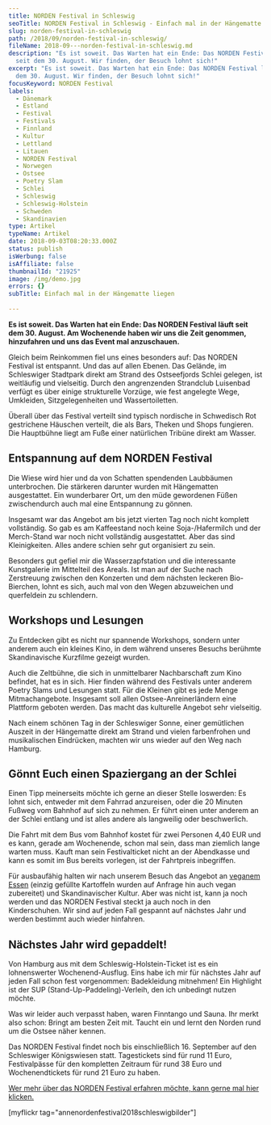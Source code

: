 ```yaml
---
title: NORDEN Festival in Schleswig
seoTitle: NORDEN Festival in Schleswig - Einfach mal in der Hängematte liegen
slug: norden-festival-in-schleswig
path: /2018/09/norden-festival-in-schleswig/
fileName: 2018-09---norden-festival-in-schleswig.md
description: "Es ist soweit. Das Warten hat ein Ende: Das NORDEN Festival läuft
  seit dem 30. August. Wir finden, der Besuch lohnt sich!"
excerpt: "Es ist soweit. Das Warten hat ein Ende: Das NORDEN Festival läuft seit
  dem 30. August. Wir finden, der Besuch lohnt sich!"
focusKeyword: NORDEN Festival
labels:
  - Dänemark
  - Estland
  - Festival
  - Festivals
  - Finnland
  - Kultur
  - Lettland
  - Litauen
  - NORDEN Festival
  - Norwegen
  - Ostsee
  - Poetry Slam
  - Schlei
  - Schleswig
  - Schleswig-Holstein
  - Schweden
  - Skandinavien
type: Artikel
typeName: Artikel
date: 2018-09-03T08:20:33.000Z
status: publish
isWerbung: false
isAffiliate: false
thumbnailId: "21925"
image: /img/demo.jpg
errors: {}
subTitle: Einfach mal in der Hängematte liegen
  
---
```


**Es ist soweit. Das Warten hat ein Ende: Das NORDEN Festival läuft seit dem 30.
August. Am Wochenende haben wir uns die Zeit genommen, hinzufahren und uns das
Event mal anzuschauen.**

Gleich beim Reinkommen fiel uns eines besonders auf: Das NORDEN Festival ist
entspannt. Und das auf allen Ebenen. Das Gelände, im Schleswiger Stadtpark
direkt am Strand des Ostseefjords Schlei gelegen, ist weitläufig und vielseitig.
Durch den angrenzenden Strandclub Luisenbad verfügt es über einige strukturelle
Vorzüge, wie fest angelegte Wege, Umkleiden, Sitzgelegenheiten und
Wassertoiletten.

Überall über das Festival verteilt sind typisch nordische in Schwedisch Rot
gestrichene Häuschen verteilt, die als Bars, Theken und Shops fungieren. Die
Hauptbühne liegt am Fuße einer natürlichen Tribüne direkt am Wasser.

## Entspannung auf dem NORDEN Festival

Die Wiese wird hier und da von Schatten spendenden Laubbäumen unterbrochen. Die
stärkeren darunter wurden mit Hängematten ausgestattet. Ein wunderbarer Ort, um
den müde gewordenen Füßen zwischendurch auch mal eine Entspannung zu gönnen.

Insgesamt war das Angebot am bis jetzt vierten Tag noch nicht komplett
vollständig. So gab es am Kaffeestand noch keine Soja-/Hafermilch und der
Merch-Stand war noch nicht vollständig ausgestattet. Aber das sind
Kleinigkeiten. Alles andere schien sehr gut organisiert zu sein.

Besonders gut gefiel mir die Wasserzapfstation und die interessante Kunstgalerie
im Mittelteil des Areals. Ist man auf der Suche nach Zerstreuung zwischen den
Konzerten und dem nächsten leckeren Bio-Bierchen, lohnt es sich, auch mal von
den Wegen abzuweichen und querfeldein zu schlendern.

## Workshops und Lesungen

Zu Entdecken gibt es nicht nur spannende Workshops, sondern unter anderem auch
ein kleines Kino, in dem während unseres Besuchs berühmte Skandinavische
Kurzfilme gezeigt wurden.

Auch die Zeltbühne, die sich in unmittelbarer Nachbarschaft zum Kino befindet,
hat es in sich. Hier finden während des Festivals unter anderem Poetry Slams und
Lesungen statt. Für die Kleinen gibt es jede Menge Mitmachangebote. Insgesamt
soll allen Ostsee-Anreinerländern eine Plattform geboten werden. Das macht das
kulturelle Angebot sehr vielseitig.

Nach einem schönen Tag in der Schleswiger Sonne, einer gemütlichen Auszeit in
der Hängematte direkt am Strand und vielen farbenfrohen und musikalischen
Eindrücken, machten wir uns wieder auf den Weg nach Hamburg.

## Gönnt Euch einen Spaziergang an der Schlei

Einen Tipp meinerseits möchte ich gerne an dieser Stelle loswerden: Es lohnt
sich, entweder mit dem Fahrrad anzureisen, oder die 20 Minuten Fußweg vom
Bahnhof auf sich zu nehmen. Er führt einen unter anderem an der Schlei entlang
und ist alles andere als langweilig oder beschwerlich.

Die Fahrt mit dem Bus vom Bahnhof kostet für zwei Personen 4,40 EUR und es kann,
gerade am Wochenende, schon mal sein, dass man ziemlich lange warten muss. Kauft
man sein Festivalticket nicht an der Abendkasse und kann es somit im Bus bereits
vorlegen, ist der Fahrtpreis inbegriffen.

Für ausbaufähig halten wir nach unserem Besuch das Angebot an
[veganem Essen](/category/vegan-2/rezepte/) (einzig gefüllte Kartoffeln wurden
auf Anfrage hin auch vegan zubereitet) und Skandinavischer Kultur. Aber was
nicht ist, kann ja noch werden und das NORDEN Festival steckt ja auch noch in
den Kinderschuhen. Wir sind auf jeden Fall gespannt auf nächstes Jahr und werden
bestimmt auch wieder hinfahren.

## Nächstes Jahr wird gepaddelt!

Von Hamburg aus mit dem Schleswig-Holstein-Ticket ist es ein lohnenswerter
Wochenend-Ausflug. Eins habe ich mir für nächstes Jahr auf jeden Fall schon fest
vorgenommen: Badekleidung mitnehmen! Ein Highlight ist der SUP
(Stand-Up-Paddeling)-Verleih, den ich unbedingt nutzen möchte.

Was wir leider auch verpasst haben, waren Finntango und Sauna. Ihr merkt also
schon: Bringt am besten Zeit mit. Taucht ein und lernt den Norden rund um die
Ostsee näher kennen.

Das NORDEN Festival findet noch bis einschließlich 16. September auf den
Schleswiger Königswiesen statt. Tagestickets sind für rund 11 Euro,
Festivalpässe für den kompletten Zeitraum für rund 38 Euro und Wochenendtickets
für rund 21 Euro zu haben.

[Wer mehr über das NORDEN Festival erfahren möchte, kann gerne mal hier klicken.](/2018/07/norden-festival/)

[myflickr tag="annenordenfestival2018schleswigbilder"]

&nbsp;

  